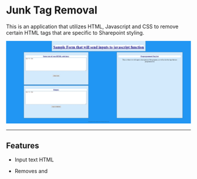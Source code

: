 Junk Tag Removal
============

This is an application that utilizes HTML, Javascript and CSS to remove certain HTML tags that are specific to Sharepoint styling.

![DefaultedScreen](DefaultedScreen.jpg)

---

## Features
- Input text HTML
- Removes <span> and <script> tags
- Removes style= and class= attributes
- Removes comments
- Returns new version of text HTML without the above elements
- Simple interface
- 'Copy to Clipboard' button
  
  ---
  
## Setup
Download the JunkTagRemoval.html and myStyle.css files.  As of right now, the application is only being run locally through Notepad.  Right-click on the JunkTagRemoval.html file and Open With NotePad.  This will allow you to view the code for the application.  To run the application, Open With Google Chrome instead of with NotePad.

---

## Usage
Feel free to test out the application with as many different texts as you want!  Paste the text HTML from which you would like to remove junk tags in the top left box.  After clicking the "Clean Code" button, the bottom left box will now contain an updated version of your input without certain tags.  To avoid highlighting large areas of text, a 'Copy to Clipboard' button will copy all the text in the Output box.
